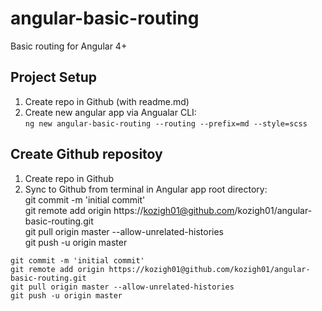 # angular-basic-routing
Basic routing for Angular 4+
## Project Setup
1. Create repo in Github (with readme.md)
2. Create new angular app via Angualar CLI:  
`ng new angular-basic-routing --routing --prefix=md --style=scss`
## Create Github repositoy
1. Create repo in Github
2. Sync to Github from terminal in Angular app root directory:  
        git commit -m 'initial commit'  
        git remote add origin https://kozigh01@github.com/kozigh01/angular-basic-routing.git  
        git pull origin master --allow-unrelated-histories  
        git push -u origin master

`git commit -m 'initial commit'`  
`git remote add origin https://kozigh01@github.com/kozigh01/angular-basic-routing.git`  
`git pull origin master --allow-unrelated-histories`  
`git push -u origin master`

